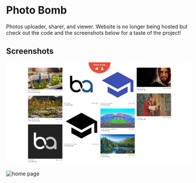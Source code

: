 # Photo Bomb 

Photos uploader, sharer, and viewer. Website is no longer being hosted but check out the code and the screenshots below for a taste of the project!

## Screenshots

![Final Product](/screenshots/photobomb-brigham.png)

![home page](/screenshots/home.png)

